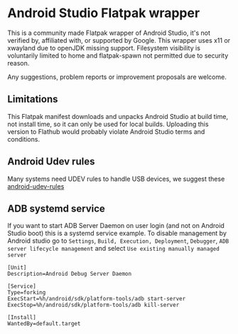 # Android Studio Flatpak wrapper
This is a community made Flatpak wrapper of Android Studio, it's not verified by, affiliated with, or supported by Google.
This wrapper uses x11 or xwayland due to openJDK missing support. Filesystem visibility is voluntarily limited to home and flatpak-spawn not permitted due to security reason.

Any suggestions, problem reports or improvement proposals are welcome.

## Limitations

This Flatpak manifest downloads and unpacks Android Studio at build time, not install time, so it can only be used for local builds.
Uploading this version to Flathub would probably violate Android Studio terms and conditions.

## Android Udev rules
Many systems need UDEV rules to handle USB devices, we suggest these [android-udev-rules](https://github.com/M0Rf30/android-udev-rules) 

## ADB systemd service
If you want to start ADB Server Daemon on user login (and not on Android Studio boot) this is a systemd service example.
To disable management by Android studio go to `Settings`, `Build, Execution, Deployment`, `Debugger`, `ADB server lifecycle management` and select `Use existing manually managed server`

```
[Unit]
Description=Android Debug Server Daemon

[Service]
Type=forking
ExecStart=%h/android/sdk/platform-tools/adb start-server
ExecStop=%h/android/sdk/platform-tools/adb kill-server

[Install]
WantedBy=default.target
```
